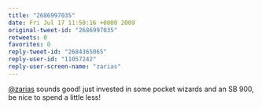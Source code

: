 ```yaml
---
title: "2686997035"
date: Fri Jul 17 11:50:16 +0000 2009
original-tweet-id: "2686997035"
retweets: 0
favorites: 0
reply-tweet-id: "2684365065"
reply-user-id: "11057242"
reply-user-screen-name: "zarias"
---
```

<a href="https://twitter.com/zarias">@zarias</a> sounds good! just invested in some pocket wizards and an SB 900, be nice to spend a little less!
